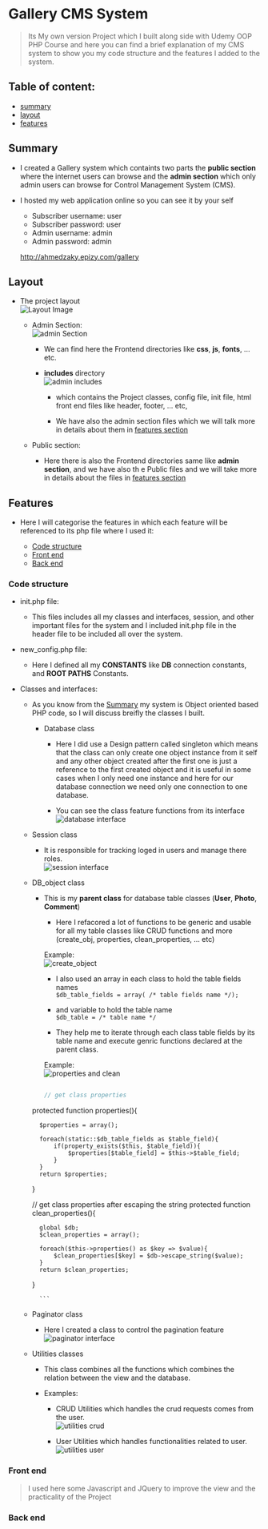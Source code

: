 # Gallery CMS System

> Its My own version Project which I built along side with Udemy OOP PHP Course and here you can find a brief explanation of my CMS system to show you my code structure and the features I added to the system. 

## Table of content:

 * [summary](#summary)
 * [layout](#layout)
 * [features](#features)


## Summary

* I created a Gallery system which containts two parts the __public section__ where the internet users can browse and the __admin section__ which only admin users can browse for Control Management System (CMS).

* I hosted my web application online so you can see it by your self

    - Subscriber username: user
    - Subscriber password: user
    - Admin username: admin
    - Admin password: admin

    http://ahmedzaky.epizy.com/gallery

## Layout

* The project layout   
![Layout Image](/images/project_layout.jpg)
  
  - Admin Section:  
  ![admin Section](/images/admin_section.jpg)  

    * We can find here the Frontend directories like __css__, __js__, __fonts__, ... etc.

    * __includes__ directory   
    ![admin includes](/images/admin_includes.jpg) 
    
        - which contains the Project classes, config file, init file, html front end files like header, footer, ... etc,

        - We have also the admin section files which we will talk more in details about them in [features section](#features)

  - Public section: 

    * Here there is also the Frontend directories same like __admin section__, and we have also th e Public files and we will take more in details about the files in [features section](#features)

## Features

* Here I will categorise the features in which each feature will be referenced to its php file where I used it:

    - [Code structure](#code-structure)
    - [Front end](#Front-end)
    - [Back end](#back-end)

### Code structure

* init.php file:

    - This files includes all my classes and interfaces, session, and other important files for the system and I included init.php file in the header file to be included all over the system.

* new_config.php file:
    
    - Here I defined all my __CONSTANTS__ like __DB__ connection constants, and __ROOT PATHS__ Constants. 

* Classes and interfaces:

    - As you know from the [Summary](#summary) my system is Object oriented based PHP code, so I will discuss breifly the classes I built.

      * Database class

        - Here I did use a Design pattern called singleton which means that the class can only create one object instance from it self and any other object created after the first one is just a reference to the first created object and it is useful in some cases when I only need one instance and here for our database connection we need only one connection to one database.

        - You can see the class feature functions from its interface  
        ![database interface](/images/database_interface.jpg)

    * Session class
        
        - It is responsible for tracking loged in users and manage there roles.  
            ![session interface](/images/session_interface.jpg)

    * DB_object class
        
        - This is my __parent class__ for database table classes (__User__, __Photo__, __Comment__) 

            * Here I refacored a lot of functions to be generic and usable for all my table classes like CRUD functions and more (create_obj, properties, clean_properties, ... etc)
            
            Example:  
            ![create_object](/images/create_object.jpg)

            * I also used an array in each class to hold the table fields names   
            `$db_table_fields = array( /* table fields name */);`

            * and variable to hold the table name  
            `$db_table = /* table name */`

            * They help me to iterate through each class table fields by its table name and execute genric functions declared at the parent class.
            
            Example:  
            ![properties and clean](/images/properties_clean.jpg)  
            ```php
            
            // get class properties
        protected function properties(){
            
            $properties = array();
            
            foreach(static::$db_table_fields as $table_field){
                if(property_exists($this, $table_field)){
                    $properties[$table_field] = $this->$table_field;
                }
            }
            return $properties;
        }
        
        // get class properties after escaping the string 
        protected function clean_properties(){
            
            global $db;
            $clean_properties = array();
            
            foreach($this->properties() as $key => $value){
                $clean_properties[$key] = $db->escape_string($value);
            }
            return $clean_properties;
        }
            
            ```

            

    * Paginator class

        - Here I created a class to control the pagination feature  
        ![paginator interface](/images/paginator_interface.jpg)

    * Utilities classes

        - This class combines all the functions which combines the relation between the view and the database.

        - Examples:  
            
            * CRUD Utilities which handles the crud requests comes from the user.  
            ![utilities crud](/images/utilities_crud.jpg)

            * User Utilities which handles functionalities related to user.  
            ![utilities user](/images/utilities_user.jpg)

### Front end

> I used here some Javascript and JQuery to improve the view and the practicality of the Project


### Back end






